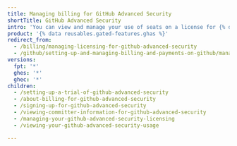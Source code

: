 ```yaml
---
title: Managing billing for GitHub Advanced Security
shortTitle: GitHub Advanced Security
intro: 'You can view and manage your use of seats on a license for {% data variables.product.prodname_GH_advanced_security %}.'
product: '{% data reusables.gated-features.ghas %}'
redirect_from:
  - /billing/managing-licensing-for-github-advanced-security
  - /github/setting-up-and-managing-billing-and-payments-on-github/managing-licensing-for-github-advanced-security
versions:
  fpt: '*'
  ghes: '*'
  ghec: '*'
children:
  - /setting-up-a-trial-of-github-advanced-security
  - /about-billing-for-github-advanced-security
  - /signing-up-for-github-advanced-security
  - /viewing-committer-information-for-github-advanced-security
  - /managing-your-github-advanced-security-licensing
  - /viewing-your-github-advanced-security-usage

---
```

